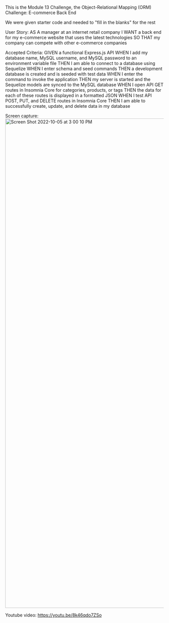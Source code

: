 This is the Module 13 Challenge, the Object-Relational Mapping (ORM) Challenge: E-commerce Back End

We were given starter code and needed to "fill in the blanks" for the rest

User Story:
AS A manager at an internet retail company
I WANT a back end for my e-commerce website that uses the latest technologies
SO THAT my company can compete with other e-commerce companies



Accepted Criteria:
GIVEN a functional Express.js API
WHEN I add my database name, MySQL username, and MySQL password to an environment variable file
THEN I am able to connect to a database using Sequelize
WHEN I enter schema and seed commands
THEN a development database is created and is seeded with test data
WHEN I enter the command to invoke the application
THEN my server is started and the Sequelize models are synced to the MySQL database
WHEN I open API GET routes in Insomnia Core for categories, products, or tags
THEN the data for each of these routes is displayed in a formatted JSON
WHEN I test API POST, PUT, and DELETE routes in Insomnia Core
THEN I am able to successfully create, update, and delete data in my database





Screen capture:
<img width="1555" alt="Screen Shot 2022-10-05 at 3 00 10 PM" src="https://user-images.githubusercontent.com/107637260/194141941-35a617ad-e094-4324-a69d-5cceb57234a9.png">


Youtube video:
https://youtu.be/8k46qdo7ZSo




